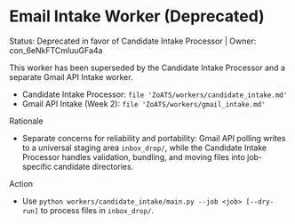 # Email Intake Worker (Deprecated)
Status: Deprecated in favor of Candidate Intake Processor | Owner: con_6eNkFTCmluuGFa4a

This worker has been superseded by the Candidate Intake Processor and a separate Gmail API Intake worker.

- Candidate Intake Processor: `file 'ZoATS/workers/candidate_intake.md'`
- Gmail API Intake (Week 2): `file 'ZoATS/workers/gmail_intake.md'`

Rationale
- Separate concerns for reliability and portability: Gmail API polling writes to a universal staging area `inbox_drop/`, while the Candidate Intake Processor handles validation, bundling, and moving files into job-specific candidate directories.

Action
- Use `python workers/candidate_intake/main.py --job <job> [--dry-run]` to process files in `inbox_drop/`.
